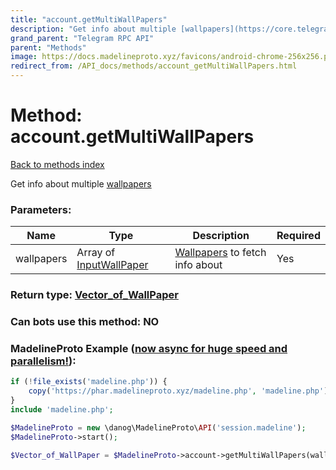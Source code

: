 ```yaml
---
title: "account.getMultiWallPapers"
description: "Get info about multiple [wallpapers](https://core.telegram.org/api/wallpapers)"
grand_parent: "Telegram RPC API"
parent: "Methods"
image: https://docs.madelineproto.xyz/favicons/android-chrome-256x256.png
redirect_from: /API_docs/methods/account_getMultiWallPapers.html
---
```

# Method: account.getMultiWallPapers
[Back to methods index](index.html)



Get info about multiple [wallpapers](https://core.telegram.org/api/wallpapers)

### Parameters:

| Name     |    Type       | Description | Required |
|----------|---------------|-------------|----------|
|wallpapers|Array of [InputWallPaper](/API_docs/types/InputWallPaper.html) | [Wallpapers](https://core.telegram.org/api/wallpapers) to fetch info about | Yes|


### Return type: [Vector\_of\_WallPaper](/API_docs/types/WallPaper.html)

### Can bots use this method: **NO**


### MadelineProto Example ([now async for huge speed and parallelism!](https://docs.madelineproto.xyz/docs/ASYNC.html)):


```php
if (!file_exists('madeline.php')) {
    copy('https://phar.madelineproto.xyz/madeline.php', 'madeline.php');
}
include 'madeline.php';

$MadelineProto = new \danog\MadelineProto\API('session.madeline');
$MadelineProto->start();

$Vector_of_WallPaper = $MadelineProto->account->getMultiWallPapers(wallpapers: [InputWallPaper, InputWallPaper], );
```


